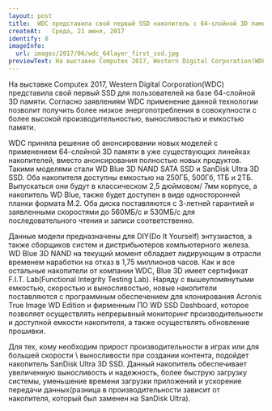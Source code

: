 ```yaml
---
layout: post
title:  WDC представила свой первый SSD накопитель с 64-слойной 3D памятью
createAt:   Среда, 21 июня, 2017
identify: 8
imageInfo:
  url: images/2017/06/wdc_64layer_first_ssd.jpg
previewText: На выставке Computex 2017, Western Digital Corporation(WDC) представила свой первый SSD для пользователей на базе 64-слойной 3D памяти. Согласно заявлениям WDC применение данной технологии позволит получить более низкое энергопотребления в совокупности с более высокой производительностью, выносливостью и емкостью памяти.
---
```


<div class="news-text">

  <p>На выставке Computex 2017, Western Digital Corporation(WDC) представила свой первый SSD для пользователей на базе 64-слойной 3D памяти. Согласно заявлениям WDC применение данной технологии позволит получить более низкое энергопотребления в совокупности с более высокой производительностью, выносливостью и емкостью памяти.</p>

  <p>WDC приняла решение об анонсировании новых моделей с применением 64-слойной 3D памяти в уже существующих линейках накопителей, вместо анонсирования полностью новых продуктов. Такими моделями стали WD Blue 3D NAND SATA SSD и SanDisk Ultra 3D SSD. Оба накопителя доступны емкостью на 250ГБ, 500Гб, 1ТБ и 2ТБ. Выпускаться они будут в классическом 2,5 дюймовом/ 7мм   корпусе, а накопитель WD Blue, также будет доступен в виде односторонней планки формата M.2. Оба диска поставляются с 3-летней гарантией и заявленными скоростями до 560МБ/c и 530МБ/c для последовательного чтения и записи соответственно.</p>

  <p>Данные модели предназначены для DIY(Do It Yourself) энтузиастов, а также сборщиков систем и дистрибьютеров компьютерного железа. WD Blue 3D NAND на текущий момент обладает лидирующим в отрасли временем наработки на отказ в 1,75 миллионов часов. Как и все остальные накопители от компании WDC, Blue 3D имеет сертификат F.I.T. Lab(Functional Integrity Testing Lab). Наряду с вышеупомянутыми емкостью, скоростью и выносливостью, новые накопители поставляются с программным обеспечением для клонирования Acronis True Image WD Edition и фирменным ПО WD SSD Dashboard, которое позволяет осуществлять непрерывный мониторинг производительности и доступной емкости накопителя, а также осуществлять обновление прошивки.</p>

  <p>Для тех, кому необходим прирост производительности в играх или для большей скорости \ выносливости при создании контента, подойдет накопитель SanDisk Ultra 3D SSD. Данный накопитель обеспечивает увеличенную выносливость и надежность, более быструю загрузку системы, уменьшение времени загрузки приложений и ускорение передачи данных(разница в производительности зависит от накопителя, который был заменен на SanDisk Ultra). </p>

</div>
